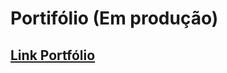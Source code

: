 <h1>
    Portifólio (Em produção)
</h1>

<h2>
    <a href='https://macedo11.github.io/portfolio/'>
        Link Portfólio
    </a>
</h2>
